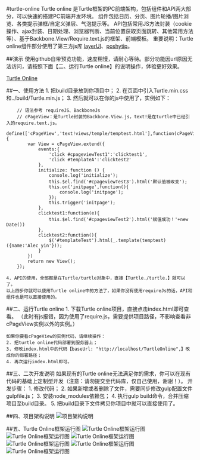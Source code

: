 #turtle-online
Turtle online 是Turtle框架的PC前端架构，包括组件和API两大部分，可以快速的搭建PC前端开发环境。
组件包括日历、分页、图片轮播/图片浏览、各类提示弹框/自定义弹层、气泡提示等。
API包括常用JS方法封装（cookie操作、ajax封装、日期处理、浏览器判断、当前位置获取页面跳转、其他常用方法等）、基于Backbone.View/Require.text.js的框架、前端模板。
重要说明：Turtle online组件部分使用了第三方js库 [layerUI](http://layer.layui.com)、[poshytip](http://vadikom.com/tools/poshy-tip-jquery-plugin-for-stylish-tooltips)。

##演示
使用github自带预览功能，速度稍慢，请耐心等待。部分功能因url原因无法访问，请按照下面【二、运行Turtle online】的说明操作，体验更好效果。

[Turtle Online](http://htmlpreview.github.com/?https://github.com/Alec-Yin/Turtle-Online/blob/master/code/views/index.html)

##一、使用方法
	1. 把build目录放到你项目中；
	2. 在页面中引入Turtle.min.css和../build/Turtle.min.js；
	3. 然后就可以在你的js中使用了，实例如下：
		
		// 语法参考 requireJS、BackboneJs
		// cPageView：是Turtle封装的Backbone.View.js，text!是在turtle中已经引入的require.text.js。
		define(['cPageView','text!views/temple/temptest.html'],function(cPageView,temptest) {
			var View = cPageView.extend({
				events:{
					'click #cpageviewTest1':'clicktest1',
					'click #templateA':'clicktest2'
				},
				initialize: function () {
					console.log('initialize');
					this.$el.find('#cpageviewTest3').html('默认值被改变');
					this.on('initpage',function(){
						console.log('initpage');
					});
					this.trigger('initpage');
				},
				clicktest1:function(e){
					this.$el.find('#cpageviewTest2').html('赋值成功！'+new Date())
				},
				clicktest2:function(){
					$('#templateTest').html(_.template(temptest)({name:'Alec yin'}));
				}
			})
			return new View();
		});

	4. API的使用，全部都是在Turtle/turtle对象中，直接【Turtle./turtle.】就可以了。
	以上四步你就可以使用Turtle online中的方法了，如果你没有使用requireJs的话，API和组件也是可以直接使用的。

##二、运行Turtle online
	1. 下载Turtle online项目，直接点击index.html即可查看。
		（此时有js报错，因为使用了require.js，需要提供项目路径，不影响查看非cPageView实例以外的实例。）
	
	如果你要看cPageView的实例代码，请继续操作：
	2. 把turtle online代码部署到服务器上；
	3. 修改index.html中的代码【baseUrl: "http://localhost/TurtleOnline",】改成你的部署路径；
	4. 再次运行index.html即可。

##三、二次开发说明
	如果现有的Turtle online无法满足你的需求，你可以在现有代码的基础上定制型开发（注意：请勿提交至代码库，仅自己使用，谢谢！）。
	开发步骤：
		1. 修改代码；
		2. 如果新增或者删除了文件，需要同步修改gulp配置文件gulpfile.js；
		3. 安装node_modules依赖包；
		4. 执行gulp build命令，合并压缩项目至build目录。
		5. 把build目录下文件拷贝你项目中就可以直接使用了。

##四、项目架构说明
	![项目架构说明](https://git.oschina.net/yinluhui/Pictures/raw/master/TurtleOnline/1.png)

##五、Turtle Online框架运行图
	![Turtle Online框架运行图](https://git.oschina.net/yinluhui/Pictures/raw/master/TurtleOnline/2.png)
	![Turtle Online框架运行图](https://git.oschina.net/yinluhui/Pictures/raw/master/TurtleOnline/3.png)
	![Turtle Online框架运行图](https://git.oschina.net/yinluhui/Pictures/raw/master/TurtleOnline/4.png)
	![Turtle Online框架运行图](https://git.oschina.net/yinluhui/Pictures/raw/master/TurtleOnline/5.png)
	![Turtle Online框架运行图](https://git.oschina.net/yinluhui/Pictures/raw/master/TurtleOnline/6.png)
	![Turtle Online框架运行图](https://git.oschina.net/yinluhui/Pictures/raw/master/TurtleOnline/7.png)
	
	

